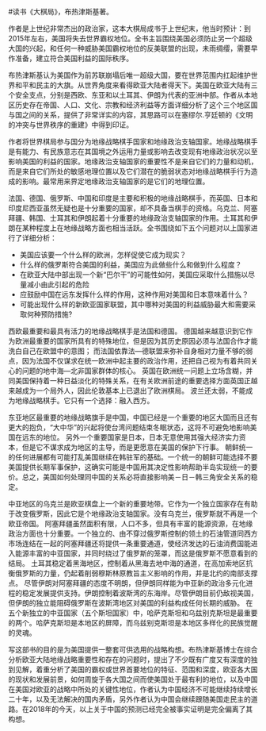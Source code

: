 \#读书《大棋局》，布热津斯基著。

作者是上世纪非常杰出的政治家，这本大棋局成书于上世纪末，他当时预计：到2015年左右，美国将失去世界霸权地位。全书主旨围绕美国必须防止另一个超级大国的兴起，和任何一种威胁美国霸权地位的反美联盟的出现，未雨绸缨，需要早作准备，建立符合美国利益的国际秩序。

布热津斯基认为美国作为前苏联崩塌后唯一超级大国，要在世界范围内扛起维护世界和平和民主的大旗。从世界角度来看得欧亚大陆者得天下。美国在欧亚大陆有三个安全支点，分别是西欧、东亚和以土耳其、伊朗为代表的亚洲中部。作者从本地区历史存在帝国、人口、文化、宗教和经济利益等方面详细分析了这个三个地区国与国之间的关系，提供了非常详实的内容，其思路可以在塞缪尔.亨廷顿的《文明的冲突与世界秩序的重建》中得到印证。

作者将世界棋局参与国分为地缘战略棋手国家和地缘政治支轴国家。地缘战略棋手是有能力、有民族意志在其国境之外运用力量或影响去改变现有地缘政治状况以至影响美国的利益的国家。地缘政治支轴国家的重要性不是来自它们的力量和动机，而是来自它们所处的敏感地理位置以及它们潜在的脆弱状态对地缘战略棋手行为造成的影响。最常用来界定地缘政治支轴国家的是它们的地理位置。

法国、德国、俄罗斯、中国和印度是主要和积极的地缘战略棋手，而英国、日本和印度尼西亚虽然无疑也是十分重要的国家，却不具备当棋手的资格。乌克兰、阿塞拜疆、韩国、士耳其和伊朗起着十分重要的地缘政治支轴国家的作用。土耳其和伊朗在某种程度上在地缘战略方面也相当活跃。全书围绕如下五个问题对以上国家进行了详细分析：
 - 美国应该要一个什么样的欧洲，怎样促使它成为现实？
 - 什么样的俄罗斯符合美国的利益，美国应为此做些什么和做到什么程度？
 - 在欧亚大陆中部出现一个新“巴尔干”的可能性如何，美国应采取什么措施以尽量减小由此引起的危险
 - 应鼓励中国在远东发挥什么样的作用，这种作用对美国和日本意味着什么？
 - 可能出现什么样的新欧亚国家联盟，其中哪种对美国的利益威胁最大和需要采取何种预防措施?

西欧最重要和最具有活力的地缘战略棋手是法国和德国。
德国越来越意识到它作为欧洲最重要的国家所具有的特殊地位，但是因为其历史原因必须与法国合作才能洗白自己在欧盟中的意图；
而法国依靠法—德联盟来弥补自身相对力量不够的弱点，因为法国不仅谋求在统一欧洲中起主要的政治作用，还把自己视为有着共同关心的问题的地中海—北非国家群体的核心。
英国在欧洲统一问题上立场含糊，并同美国保持着一种日益淡化的特殊关系，在有关欧洲前途的重要选择方面英国正越来越成为一个局外人，因此伦敦基本上已退出了欧洲棋局。
波兰还太弱，不能成为地缘战略棋手。它只有一个选择：融入西方。

东亚地区最重要的地缘战略旗手是中国，中国已经是一个重要的地区大国而且还有更大的抱负，“大中华”的兴起将使台湾问题结束冬眠状态，这将不可避免地影响美国在远东的地位。
另外一个重要国家是日本，日本无意使用其强大经济实力资本，但是它不谋求成为地区的主导，而是更愿意在美国的保护下行事。
朝鲜统一的任何进展都有可能打乱美国继续在韩驻军的基础。一个统一的朝鲜可能选择不要美国提供长期军事保护，这确实可能是中国用其决定性影响帮助半岛实现统一的要价。总之，美国如何处理同中国的关系必将直接影响美－日－韩三角安全关系的稳定。

中亚地区的乌克兰是欧亚棋盘上一个新的重要地带。它作为一个独立国家存在有助于改变俄罗斯，因此它是个地缘政治支轴国家。没有乌克兰，俄罗斯就不再是一个欧亚帝国。
阿塞拜疆虽然面积有限，人口不多，但具有丰富的能源资源，在地缘政治方面也十分重要。一个独立的、由不穿过俄罗斯控制的领土的石油管道同西方市场连结在一起的阿塞拜疆还将提供一条重要通道，使经济发达的石油消费国能进入能源丰富的中亚国家，并同时绕过了俄罗斯的笼罩，而这是俄罗斯不愿意看到的结局。
土耳其稳定着黑海地区，控制着从黑海去地中海的通道，在高加索地区抗衡俄罗斯的力量，仍起着削弱穆斯林原教旨主义影响的作用，并是北约的南部支撑点。
尽管伊朗对阿塞拜疆的态度不明朗，但伊朗同样能为中亚新的政治多元化进程的稳定发展提供支持。伊朗控制着波斯湾的东海岸。尽管伊朗目前仍敌视美国，但伊朗的独立能阻碍俄罗斯在波斯湾地区对美国的利益构成任何长期的威胁。
在五个新独立的中亚国家（五个斯坦国家）中，哈萨克斯坦和乌兹别克斯坦是最重要的两个。哈萨克斯坦是本地区的屏障，而乌兹别克斯坦是本地区多样化的民族觉醒的灵魂。

写这部书的目的是为美国提供一整套可供选用的战略构想。布热津斯基博士在综合分析欧亚大陆地缘战略重要性和存在的问题时，提出了不少既有广度又有深度的独到见解，着重分析了美国的霸权或世界首要地位的特征、范围和深度，欧亚各大国的现状和发展前景，如何周旋于各大国之间而使美国处于最有利的地位，以及中国在美国对欧亚的战略中所处的关键性地位，作者认为中国经济不可能继续持续增长二十年，以及无法解决的国内矛盾，另外作者认为中国会继续跟随美国走民主的道路。在2018年的今天，以上关于中国的预测已经完全被事实证明是完全偏离了其构想。